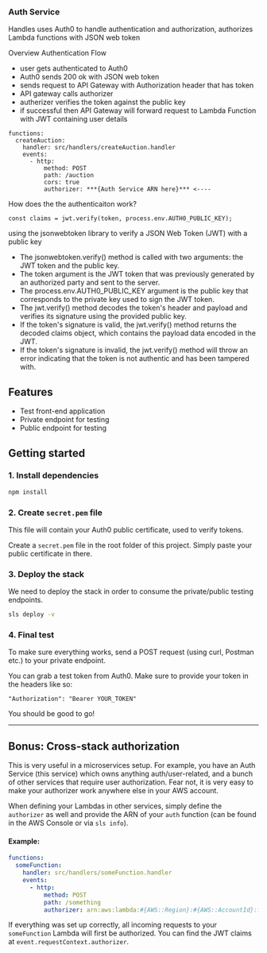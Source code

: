 ### Auth Service

Handles uses Auth0 to handle authentication and authorization, authorizes Lambda functions with JSON web token 

Overview Authentication Flow
- user gets authenticated to Auth0 
- Auth0 sends 200 ok with JSON web token
- sends request to API Gateway with Authorization header that has token 
- API gateway calls authorizer 
- autherizer verifies the token against the public key
- if successful then API Gateway will forward request to Lambda Function with JWT containing user details

```
functions:
  createAuction:
    handler: src/handlers/createAuction.handler
    events:
      - http:
          method: POST
          path: /auction
          cors: true
          authorizer: ***{Auth Service ARN here}*** <----
```

How does the the authenticaiton work?

```
const claims = jwt.verify(token, process.env.AUTH0_PUBLIC_KEY);
```

using the jsonwebtoken library to verify a JSON Web Token (JWT) with a public key

- The jsonwebtoken.verify() method is called with two arguments: the JWT token and the public key.
- The token argument is the JWT token that was previously generated by an authorized party and sent to the server.
- The process.env.AUTH0_PUBLIC_KEY argument is the public key that corresponds to the private key used to sign the JWT token.
- The jwt.verify() method decodes the token's header and payload and verifies its signature using the provided public key.
- If the token's signature is valid, the jwt.verify() method returns the decoded claims object, which contains the payload data encoded in the JWT.
- If the token's signature is invalid, the jwt.verify() method will throw an error indicating that the token is not authentic and has been tampered with.

## Features

- Test front-end application
- Private endpoint for testing
- Public endpoint for testing

## Getting started

### 1. Install dependencies

```sh
npm install
```

### 2. Create `secret.pem` file

This file will contain your Auth0 public certificate, used to verify tokens.

Create a `secret.pem` file in the root folder of this project. Simply paste your public certificate in there.

### 3. Deploy the stack

We need to deploy the stack in order to consume the private/public testing endpoints.

```sh
sls deploy -v
```

### 4. Final test

To make sure everything works, send a POST request (using curl, Postman etc.) to your private endpoint.

You can grab a test token from Auth0. Make sure to provide your token in the headers like so:

```
"Authorization": "Bearer YOUR_TOKEN"
```

You should be good to go!

<hr/>

## Bonus: Cross-stack authorization

This is very useful in a microservices setup. For example, you have an Auth Service (this service) which owns anything auth/user-related, and a bunch of other services that require user authorization.
Fear not, it is very easy to make your authorizer work anywhere else in your AWS account.

When defining your Lambdas in other services, simply define the `authorizer` as well and provide the ARN of your `auth` function (can be found in the AWS Console or via `sls info`).

#### Example:

```yaml
functions:
  someFunction:
    handler: src/handlers/someFunction.handler
    events:
      - http:
          method: POST
          path: /something
          authorizer: arn:aws:lambda:#{AWS::Region}:#{AWS::AccountId}:function:sls-auth-service-draft-dev-auth
```

If everything was set up correctly, all incoming requests to your `someFunction` Lambda will first be authorized. You can find the JWT claims at `event.requestContext.authorizer`.
